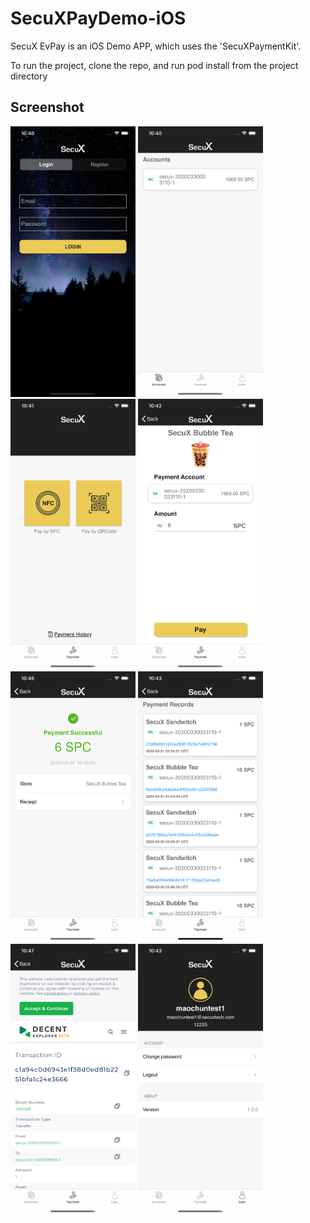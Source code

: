 # SecuXPayDemo-iOS

SecuX EvPay is an iOS Demo APP, which uses the 'SecuXPaymentKit'. 

To run the project, clone the repo, and run pod install from the project directory

## Screenshot

<p float="center">
<img src="Screenshot/1.png" width="200">
<img src="Screenshot/2.png" width="200">
<img src="Screenshot/3.png" width="200">
<img src="Screenshot/4.png" width="200">
<img src="Screenshot/5.png" width="200">
<img src="Screenshot/6.png" width="200">
<img src="Screenshot/7.png" width="200">
<img src="Screenshot/8.png" width="200">
</p>

